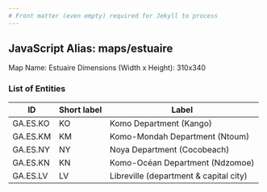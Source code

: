 ```yaml
---
# Front matter (even empty) required for Jekyll to process
---
```


## JavaScript Alias: maps/estuaire

Map Name: Estuaire
Dimensions (Width x Height): 310x340

### List of Entities

| ID       | Short label | Label                                  |
| -------- | ----------- | -------------------------------------- |
| GA.ES.KO | KO          | Komo Department (Kango)                |
| GA.ES.KM | KM          | Komo-Mondah Department (Ntoum)         |
| GA.ES.NY | NY          | Noya Department (Cocobeach)            |
| GA.ES.KN | KN          | Komo-Océan Department (Ndzomoe)        |
| GA.ES.LV | LV          | Libreville (department & capital city) |
